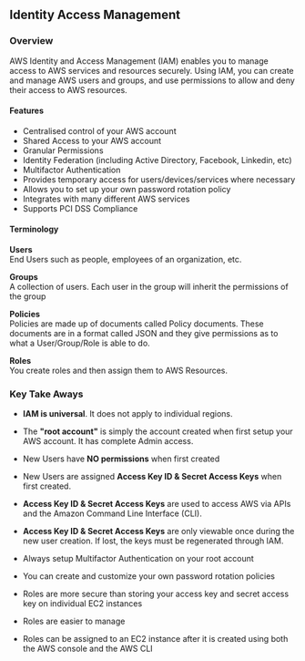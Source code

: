 ## Identity Access Management

### Overview
AWS Identity and Access Management (IAM) enables you to manage access to AWS services and resources securely. Using IAM, you can create and manage AWS users and groups, and use permissions to allow and deny their access to AWS resources. 
    
#### Features
- Centralised control of your AWS account
- Shared Access to your AWS account
- Granular Permissions
- Identity Federation (including Active Directory, Facebook, Linkedin, etc)
- Multifactor Authentication
- Provides temporary access for users/devices/services where necessary
- Allows you to set up your own password rotation policy
- Integrates with many different AWS services
- Supports PCI DSS Compliance

#### Terminology
**Users**<br>
End Users such as people, employees of an organization, etc.

**Groups**<br>
A collection of users. Each user in the group will inherit the permissions of the group

**Policies**<br>
Policies are made up of documents called Policy documents. These documents are in a format called JSON and they give permissions as to what a User/Group/Role is able to do.

**Roles**<br>
You create roles and then assign them to AWS Resources.

### Key Take Aways
- **IAM is universal**. It does not apply to individual regions.
- The **"root account"** is simply the account created when first setup your AWS account. It has complete Admin access.
- New Users have **NO permissions** when first created
- New Users are assigned **Access Key ID & Secret Access Keys** when first created.
- **Access Key ID & Secret Access Keys** are used to access AWS via APIs and the Amazon Command Line Interface (CLI).
- **Access Key ID & Secret Access Keys** are only viewable once during the new user creation. If lost, the keys must be regenerated through IAM.
- Always setup Multifactor Authentication on your root account
- You can create and customize your own password rotation policies

- Roles are more secure than storing your access key and secret access key on individual EC2 instances
- Roles are easier to manage
- Roles can be assigned to an EC2 instance after it is created using both the AWS console and the AWS CLI
